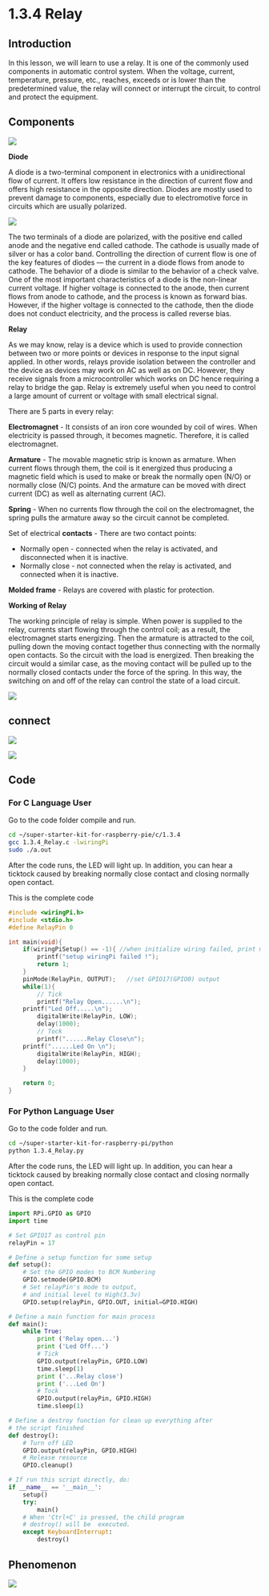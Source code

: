 
# 1.3.4 Relay

## Introduction

In this lesson, we will learn to use a relay. It is one of the commonly used components in automatic control system. When the voltage, current, temperature, pressure, etc., reaches, exceeds or is lower than the predetermined value, the relay will connect or interrupt the circuit, to control and protect the equipment.

## Components

![](./img/list/list_1.3.4.png)

**Diode**

A diode is a two-terminal component in electronics with a unidirectional flow of current. It offers low resistance in the direction of current flow and offers high resistance in the opposite direction. Diodes are mostly used to prevent damage to components, especially due to electromotive force in circuits which are usually polarized.

![](./img/image344.png)

The two terminals of a diode are polarized, with the positive end called anode and the negative end called cathode. The cathode is usually made of silver or has a color band. Controlling the direction of current flow is one of the key features of diodes — the current in a diode flows from anode to cathode. The behavior of a diode is similar to the behavior of a check valve. One of the most important characteristics of a diode is the non-linear current voltage. If higher voltage is connected to the anode, then current flows from anode to cathode, and the process is known as forward bias. However, if the higher voltage is connected to the cathode, then the diode does not conduct electricity, and the process is called reverse bias.

**Relay**

As we may know, relay is a device which is used to provide connection between two or more points or devices in response to the input signal applied. In other words, relays provide isolation between the controller and the device as devices may work on AC as well as on DC. However, they receive signals from a microcontroller which works on DC hence requiring a relay to bridge the gap. Relay is extremely useful when you need to control a large amount of current or voltage with small electrical signal.

There are 5 parts in every relay:

**Electromagnet** - It consists of an iron core wounded by coil of wires. When electricity is passed through, it becomes magnetic. Therefore, it is called electromagnet.

**Armature** - The movable magnetic strip is known as armature. When current flows through them, the coil is it energized thus producing a magnetic field which is used to make or break the normally open (N/O) or normally close (N/C) points. And the armature can be moved with direct current (DC) as well as alternating current (AC).

**Spring** - When no currents flow through the coil on the electromagnet, the spring pulls the armature away so the circuit cannot be completed.

Set of electrical **contacts** - There are two contact points:

- Normally open - connected when the relay is activated, and disconnected when it is inactive.
- Normally close - not connected when the relay is activated, and connected when it is inactive.

**Molded frame** - Relays are covered with plastic for protection.

**Working of Relay**

The working principle of relay is simple. When power is supplied to the relay, currents start flowing through the control coil; as a result, the electromagnet starts energizing. Then the armature is attracted to the coil, pulling down the moving contact together thus connecting with the normally open contacts. So the circuit with the load is energized. Then breaking the circuit would a similar case, as the moving contact will be pulled up to the normally closed contacts under the force of the spring. In this way, the switching on and off of the relay can control the state of a load circuit.

![](./img/image142.jpeg)

## connect

![](./img/image345.png)

![](./img/connect/1.3.4.png)

## Code

### For  C  Language User

Go to the code folder compile and run.

```sh
cd ~/super-starter-kit-for-raspberry-pie/c/1.3.4
gcc 1.3.4_Relay.c -lwiringPi
sudo ./a.out
```

After the code runs, the LED will light up. In addition, you can hear a ticktock caused by breaking normally close contact and closing normally open contact.

This is the complete code

```c
#include <wiringPi.h>
#include <stdio.h>
#define RelayPin 0

int main(void){
    if(wiringPiSetup() == -1){ //when initialize wiring failed, print message to screen
        printf("setup wiringPi failed !");
        return 1;
    }
    pinMode(RelayPin, OUTPUT);   //set GPIO17(GPIO0) output
    while(1){
        // Tick
        printf("Relay Open......\n");
	printf("Led Off.....\n");
        digitalWrite(RelayPin, LOW);
        delay(1000);
        // Tock
        printf("......Relay Close\n");
	printf("......Led On \n");
        digitalWrite(RelayPin, HIGH);
        delay(1000);
    }

    return 0;
}
```

### For  Python  Language User

Go to the code folder and run.

```sh
cd ~/super-starter-kit-for-raspberry-pi/python
python 1.3.4_Relay.py
```

After the code runs, the LED will light up. In addition, you can hear a ticktock caused by breaking normally close contact and closing normally open contact.

This is the complete code

```python
import RPi.GPIO as GPIO
import time

# Set GPIO17 as control pin
relayPin = 17

# Define a setup function for some setup
def setup():
    # Set the GPIO modes to BCM Numbering
    GPIO.setmode(GPIO.BCM)
    # Set relayPin's mode to output,
    # and initial level to High(3.3v)
    GPIO.setup(relayPin, GPIO.OUT, initial=GPIO.HIGH)

# Define a main function for main process
def main():
    while True:
        print ('Relay open...')
        print ('Led Off...')
        # Tick
        GPIO.output(relayPin, GPIO.LOW)
        time.sleep(1)
        print ('...Relay close')
        print ('...Led On')
        # Tock
        GPIO.output(relayPin, GPIO.HIGH)
        time.sleep(1)

# Define a destroy function for clean up everything after
# the script finished
def destroy():
    # Turn off LED
    GPIO.output(relayPin, GPIO.HIGH)
    # Release resource
    GPIO.cleanup()                    

# If run this script directly, do:
if __name__ == '__main__':
    setup()
    try:
        main()
    # When 'Ctrl+C' is pressed, the child program
    # destroy() will be  executed.
    except KeyboardInterrupt:
        destroy()

```

## Phenomenon

![](./img/phenomenon/134.gif)
